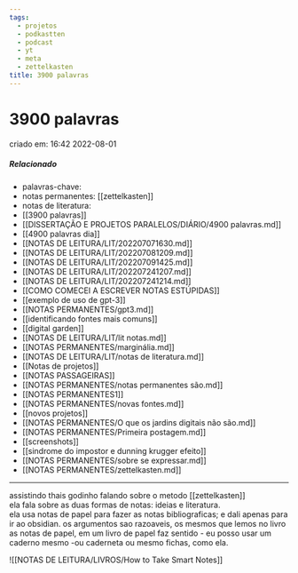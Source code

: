 ```yaml
---
tags:
  - projetos
  - podkastten
  - podcast
  - yt
  - meta
  - zettelkasten
title: 3900 palavras
---
```


# 3900 palavras

criado em: 16:42 2022-08-01

##### Relacionado

- palavras-chave: 
- notas permanentes: [[zettelkasten]]
- notas de literatura: 
- [[3900 palavras]]
- [[DISSERTAÇÃO E PROJETOS PARALELOS/DIÁRIO/4900 palavras.md]]
- [[4900 palavras dia]]
- [[NOTAS DE LEITURA/LIT/202207071630.md]]
- [[NOTAS DE LEITURA/LIT/202207081209.md]]
- [[NOTAS DE LEITURA/LIT/202207091425.md]]
- [[NOTAS DE LEITURA/LIT/202207241207.md]]
- [[NOTAS DE LEITURA/LIT/202207241214.md]]
- [[COMO COMECEI A ESCREVER NOTAS ESTÚPIDAS]]
- [[exemplo de uso de gpt-3]]
- [[NOTAS PERMANENTES/gpt3.md]]
- [[identificando fontes mais comuns]]
- [[digital garden]]
- [[NOTAS DE LEITURA/LIT/lit notas.md]]
- [[NOTAS PERMANENTES/marginália.md]]
- [[NOTAS DE LEITURA/LIT/notas de literatura.md]]
- [[Notas de projetos]]
- [[NOTAS PASSAGEIRAS]]
- [[NOTAS PERMANENTES/notas permanentes são.md]]
- [[NOTAS PERMANENTES1]]
- [[NOTAS PERMANENTES/novas fontes.md]]
- [[novos projetos]]
- [[NOTAS PERMANENTES/O que os jardins digitais não são.md]]
- [[NOTAS PERMANENTES/Primeira postagem.md]]
- [[screenshots]]
- [[sindrome do impostor e dunning krugger efeito]]
- [[NOTAS PERMANENTES/sobre se expressar.md]]
- [[NOTAS PERMANENTES/zettelkasten.md]]
---

assistindo thais godinho falando sobre o metodo [[zettelkasten]]  
ela fala sobre as duas formas de notas: ideias e literatura.  
ela usa notas de papel para fazer as notas bibliograficas; e dali apenas para ir ao obsidian. os argumentos sao razoaveis, os mesmos que lemos no livro  
as notas de papel, em um livro de papel faz sentido - eu posso usar um caderno mesmo -ou caderneta ou mesmo fichas, como ela. 

![[NOTAS DE LEITURA/LIVROS/How to Take Smart Notes]] 
